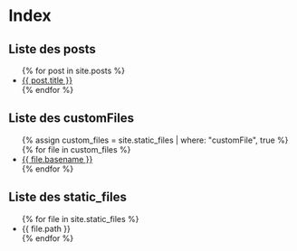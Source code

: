 # Index

## Liste des posts 
<ul>
	{% for post in site.posts %}
	<li>
		<a href="{{ post.url }}">{{ post.title }}</a>
	</li>
	{% endfor %}
</ul>

## Liste des customFiles

<ul>
	{% assign custom_files = site.static_files | where: "customFile", true %}
	{% for file in custom_files %}
	<li>
		<a href="{{ file.path }}">{{ file.basename }}</a>
	</li>
	{% endfor %}
</ul>

## Liste des static_files
<ul>
	{% for file in site.static_files %}
	<li>
		{{ file.path }}
	</li>
	{% endfor %}
</ul>
